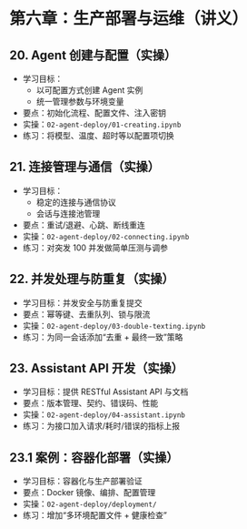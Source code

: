 # 第六章：生产部署与运维（讲义）

## 20. Agent 创建与配置（实操）
- 学习目标：
  - 以可配置方式创建 Agent 实例
  - 统一管理参数与环境变量
- 要点：初始化流程、配置文件、注入密钥
- 实操：`02-agent-deploy/01-creating.ipynb`
- 练习：将模型、温度、超时等以配置项切换

## 21. 连接管理与通信（实操）
- 学习目标：
  - 稳定的连接与通信协议
  - 会话与连接池管理
- 要点：重试/退避、心跳、断线重连
- 实操：`02-agent-deploy/02-connecting.ipynb`
- 练习：对突发 100 并发做简单压测与调参

## 22. 并发处理与防重复（实操）
- 学习目标：并发安全与防重复提交
- 要点：幂等键、去重队列、锁与限流
- 实操：`02-agent-deploy/03-double-texting.ipynb`
- 练习：为同一会话添加“去重 + 最终一致”策略

## 23. Assistant API 开发（实操）
- 学习目标：提供 RESTful Assistant API 与文档
- 要点：版本管理、契约、错误码、性能
- 实操：`02-agent-deploy/04-assistant.ipynb`
- 练习：为接口加入请求/耗时/错误的指标上报

## 23.1 案例：容器化部署（实操）
- 学习目标：容器化与生产部署验证
- 要点：Docker 镜像、编排、配置管理
- 实操：`02-agent-deploy/deployment/`
- 练习：增加“多环境配置文件 + 健康检查”

